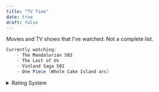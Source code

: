 ```yaml
---
title: "TV Time"
date: true
draft: false
---
```


Movies and TV shows that I’ve watched. Not a complete list.

```java
Currently watching:
    - The Mandalorian S03
    - The Last of Us
    - Vinland Saga S02
    - One Piece (Whole Cake Island arc)
```

<details>
    <summary>Rating System</summary> 
    <dl class=review__rating>
    <dt aria-label="1 out of 5 stars">★☆☆☆☆<dd>Awful.
    <dt aria-label="2 out of 5 stars">★★☆☆☆<dd>Waste of time..
    <dt aria-label="3 out of 5 stars">★★★☆☆<dd>Fine, could've managed without it lol
    <dt aria-label="4 out of 5 stars">★★★★☆<dd>Definitely worth a watch.
    <dt aria-label="5 out of 5 stars">★★★★★<dd>Must watch!</dl>
</details>
